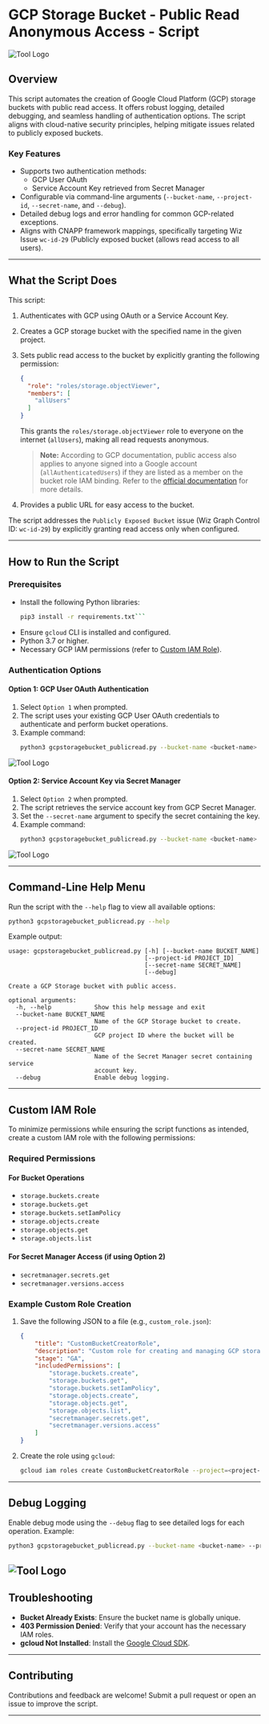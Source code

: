 # GCP Storage Bucket - Public Read Anonymous Access - Script
![Tool Logo](images/Tamnoon.png)

## Overview

This script automates the creation of Google Cloud Platform (GCP) storage buckets with public read access. It offers robust logging, detailed debugging, and seamless handling of authentication options. The script aligns with cloud-native security principles, helping mitigate issues related to publicly exposed buckets.

### Key Features

- Supports two authentication methods:
  - GCP User OAuth
  - Service Account Key retrieved from Secret Manager
- Configurable via command-line arguments (`--bucket-name`, `--project-id`, `--secret-name`, and `--debug`).
- Detailed debug logs and error handling for common GCP-related exceptions.
- Aligns with CNAPP framework mappings, specifically targeting Wiz Issue `wc-id-29` (Publicly exposed bucket (allows read access to all users).

---

## What the Script Does

This script:

1. Authenticates with GCP using OAuth or a Service Account Key.

2. Creates a GCP storage bucket with the specified name in the given project.

3. Sets public read access to the bucket by explicitly granting the following permission:

   ```json
   {
     "role": "roles/storage.objectViewer",
     "members": [
       "allUsers"
     ]
   }
   ```

   This grants the `roles/storage.objectViewer` role to everyone on the internet (`allUsers`), making all read requests anonymous.

   > **Note:** According to GCP documentation, public access also applies to anyone signed into a Google account (`allAuthenticatedUsers`) if they are listed as a member on the bucket role IAM binding. Refer to the [official documentation](https://cloud.google.com/storage/docs/cloud-console?_gl=1*10s4kvs*_ga*OTU0ODMwNDA1LjE3MzU1NzU5MDE.*_ga_WH2QY8WWF5*MTczNzE3MDA2Ni4yOC4xLjE3MzcxNzI0NTIuNTAuMC4w#_sharingdata) for more details.

4. Provides a public URL for easy access to the bucket.

The script addresses the `Publicly Exposed Bucket` issue (Wiz Graph Control ID: `wc-id-29`) by explicitly granting read access only when configured.

---

## How to Run the Script

### Prerequisites

- Install the following Python libraries:
  ```bash
  pip3 install -r requirements.txt```
- Ensure `gcloud` CLI is installed and configured.
- Python 3.7 or higher.
- Necessary GCP IAM permissions (refer to [Custom IAM Role](#custom-iam-role)).

### Authentication Options

#### Option 1: GCP User OAuth Authentication

1. Select `Option 1` when prompted.
2. The script uses your existing GCP User OAuth credentials to authenticate and perform bucket operations.
3. Example command:
   ```bash
   python3 gcpstoragebucket_publicread.py --bucket-name <bucket-name> --project-id <project-id> --debug
   ```

![Tool Logo](images/deploy1.png)

#### Option 2: Service Account Key via Secret Manager

1. Select `Option 2` when prompted.
2. The script retrieves the service account key from GCP Secret Manager.
3. Set the `--secret-name` argument to specify the secret containing the key.
4. Example command:
   ```bash
   python3 gcpstoragebucket_publicread.py --bucket-name <bucket-name> --project-id <project-id> --secret-name <secret-name>
   ```
![Tool Logo](images/deploy2.png)

---

## Command-Line Help Menu

Run the script with the `--help` flag to view all available options:

```bash
python3 gcpstoragebucket_publicread.py --help
```

Example output:

```plaintext
usage: gcpstoragebucket_publicread.py [-h] [--bucket-name BUCKET_NAME]
                                      [--project-id PROJECT_ID]
                                      [--secret-name SECRET_NAME]
                                      [--debug]

Create a GCP Storage bucket with public access.

optional arguments:
  -h, --help            Show this help message and exit
  --bucket-name BUCKET_NAME
                        Name of the GCP Storage bucket to create.
  --project-id PROJECT_ID
                        GCP project ID where the bucket will be created.
  --secret-name SECRET_NAME
                        Name of the Secret Manager secret containing service
                        account key.
  --debug               Enable debug logging.
```



---

## Custom IAM Role

To minimize permissions while ensuring the script functions as intended, create a custom IAM role with the following permissions:

### Required Permissions

#### For Bucket Operations

- `storage.buckets.create`
- `storage.buckets.get`
- `storage.buckets.setIamPolicy`
- `storage.objects.create`
- `storage.objects.get`
- `storage.objects.list`

#### For Secret Manager Access (if using Option 2)

- `secretmanager.secrets.get`
- `secretmanager.versions.access`

### Example Custom Role Creation

1. Save the following JSON to a file (e.g., `custom_role.json`):
   ```json
   {
       "title": "CustomBucketCreatorRole",
       "description": "Custom role for creating and managing GCP storage buckets.",
       "stage": "GA",
       "includedPermissions": [
           "storage.buckets.create",
           "storage.buckets.get",
           "storage.buckets.setIamPolicy",
           "storage.objects.create",
           "storage.objects.get",
           "storage.objects.list",
           "secretmanager.secrets.get",
           "secretmanager.versions.access"
       ]
   }
   ```
2. Create the role using `gcloud`:
   ```bash
   gcloud iam roles create CustomBucketCreatorRole --project=<project-id> --file=custom_role.json
   ```

---

## Debug Logging

Enable debug mode using the `--debug` flag to see detailed logs for each operation. Example:

```bash
python3 gcpstoragebucket_publicread.py --bucket-name <bucket-name> --project-id <project-id> --debug
```
![Tool Logo](images/deploy_debug.png)
---

## Troubleshooting

- **Bucket Already Exists**: Ensure the bucket name is globally unique.
- **403 Permission Denied**: Verify that your account has the necessary IAM roles.
- **gcloud Not Installed**: Install the [Google Cloud SDK](https://cloud.google.com/sdk/docs/install).

---

## Contributing

Contributions and feedback are welcome! Submit a pull request or open an issue to improve the script.

---
